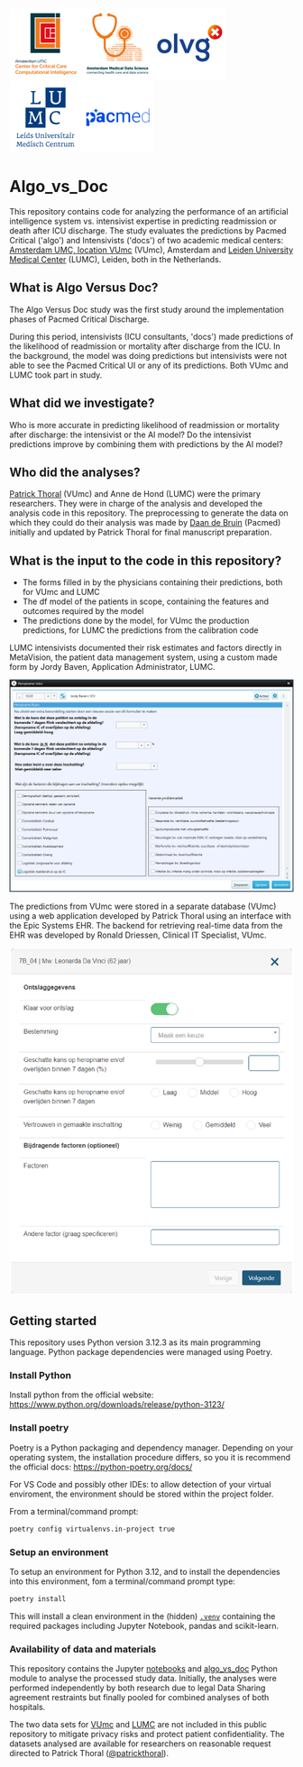 <img src="https://github.com/patrickthoral/Algo_vs_Doc/blob/main/img/logo_c4i_square.svg?raw=1" alt="Amsterdam UMC Center for Critical Care Computational Intelligence" width=128px><img src="https://github.com/patrickthoral/Algo_vs_Doc/blob/main/img/logo_amds.svg?raw=1" alt="Amsterdam Medical Data Science" width=128px/><img src="https://github.com/patrickthoral/Algo_vs_Doc/blob/main/img/logo_olvg.svg?raw=1" alt="OLVG" width=128px/><img src="https://github.com/patrickthoral/Algo_vs_Doc/blob/main/img/logo_lumc.svg?raw=1" alt="Leiden University Medical Center" width=128px/><img src="https://github.com/patrickthoral/Algo_vs_Doc/blob/main/img/logo_pacmed.svg?raw=1" alt="Pacmed" width=128px/>

# Algo_vs_Doc

This repository contains code for analyzing the performance of an artificial intelligence system vs. intensivist expertise 
in predicting readmission or death after ICU discharge. The study evaluates the predictions by Pacmed Critical ('algo') and Intensivists ('docs') of two academic medical centers: 
[Amsterdam UMC, location VUmc](https://www.vumc.nl/) (VUmc), Amsterdam and [Leiden University Medical Center](https://www.lumc.nl/) (LUMC), Leiden, both in the Netherlands.

## What is Algo Versus Doc?

The Algo Versus Doc study was the first study around the implementation phases of Pacmed Critical Discharge.

During this period, intensivists (ICU consultants, 'docs') made predictions of the likelihood of readmission or mortality after discharge from the ICU. In the background, the model was doing predictions but intensivists were not able to see the Pacmed Critical UI or any of its predictions. Both VUmc and LUMC took part in study.

## What did we investigate?

Who is more accurate in predicting likelihood of readmission or mortality after discharge: the intensivist or the AI model?
Do the intensivist predictions improve by combining them with predictions by the AI model?

## Who did the analyses?

[Patrick Thoral](https://github.com/patrickthoral) (VUmc) and Anne de Hond (LUMC) were the primary researchers. They were in charge of the analysis and developed the analysis code in this repository. The preprocessing to generate the data on which they could do their analysis was made by [Daan de Bruin](https://github.com/daandebruin) (Pacmed) initially and updated by Patrick Thoral for final manuscript preparation.

## What is the input to the code in this repository?

- The forms filled in by the physicians containing their predictions, both for VUmc and LUMC
- The df model of the patients in scope, containing the features and outcomes required by the model
- The predictions done by the model, for VUmc the production predictions, for LUMC the predictions from the calibration code

LUMC intensivists documented their risk estimates and factors directly in MetaVision, the patient data management system, using a custom made form by Jordy Baven, Application Administrator, LUMC.

![Input Form MetaVision](./img/metavision-readmission-risk-form.png)


The predictions from VUmc were stored in a separate database (VUmc) using a web application developed by Patrick Thoral using an interface with the Epic Systems EHR. The backend for retrieving real-time data from the EHR was developed by Ronald Driessen, Clinical IT Specialist, VUmc.

![Input From Metrick](./img/metric-readmission-risk-form.png)

## Getting started
This repository uses Python version 3.12.3 as its main programming language. Python package dependencies were managed using Poetry.

### Install Python
Install python from the official website: https://www.python.org/downloads/release/python-3123/

### Install poetry
Poetry is a Python packaging and dependency manager. Depending on your operating system, the installation procedure differs, so you it is recommend the official docs: https://python-poetry.org/docs/

For VS Code and possibly other IDEs: to allow detection of your virtual enviroment, the environment should be stored 
within the project folder. 

From a terminal/command prompt:
```bash
poetry config virtualenvs.in-project true
```

### Setup an environment 

To setup an environment for Python 3.12, and to install the dependencies into this environment, fom a terminal/command prompt type:
```bash
poetry install
```
This will install a clean environment in the (hidden) [`.venv`](./.venv/) containing the required packages including Jupyter Notebook, pandas and scikit-learn.

### Availability of data and materials
This repository contains the Jupyter [notebooks](./notebooks/) and [algo_vs_doc](./algo_vs_doc/) Python module to analyse the processed study data. Initially, the analyses were performed independently by both research due to legal Data Sharing agreement restraints but finally pooled for combined analyses of both hospitals. 

The two data sets for [VUmc](./data/merged_data_vumc.tsv) and [LUMC](./data/merged_data_lumc.tsv) are not included in this public repository to mitigate privacy risks and protect patient confidentiality. The datasets analysed are available for researchers on reasonable request directed to Patrick Thoral ([@patrickthoral](https://github.com/patrickthoral)).
